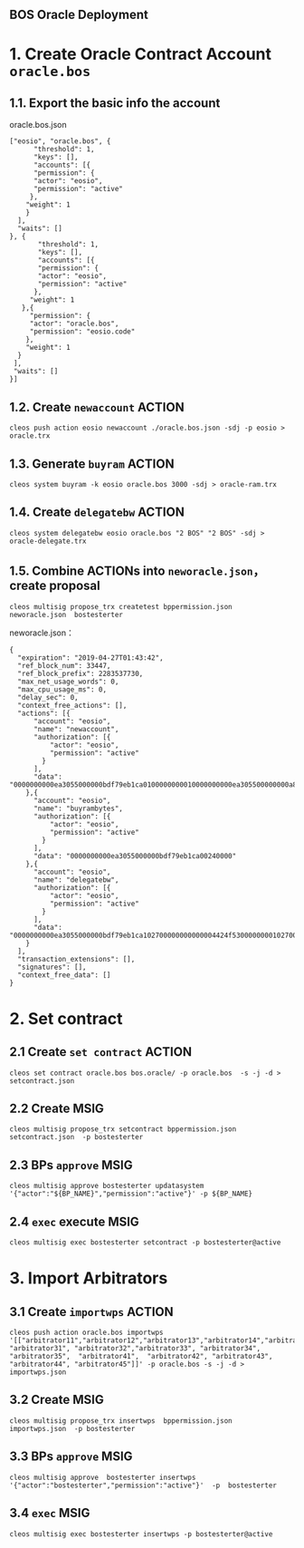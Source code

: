 BOS Oracle Deployment
----------

# 1. Create Oracle Contract Account `oracle.bos`

## 1.1. Export the basic info the account
oracle.bos.json
```
["eosio", "oracle.bos", {
      "threshold": 1,
      "keys": [],
      "accounts": [{
      "permission": {
      "actor": "eosio",
      "permission": "active"
     },
    "weight": 1
    }
  ],
  "waits": []
}, {
       "threshold": 1,
       "keys": [],
       "accounts": [{
       "permission": {
       "actor": "eosio",
       "permission": "active"
      },
     "weight": 1
   },{
     "permission": {
     "actor": "oracle.bos",
     "permission": "eosio.code"
    },
    "weight": 1
  }
 ],
 "waits": []
}]
```

## 1.2. Create `newaccount` ACTION

```
cleos push action eosio newaccount ./oracle.bos.json -sdj -p eosio > oracle.trx
```
## 1.3. Generate `buyram` ACTION

```
cleos system buyram -k eosio oracle.bos 3000 -sdj > oracle-ram.trx
```
## 1.4. Create `delegatebw` ACTION

```
cleos system delegatebw eosio oracle.bos "2 BOS" "2 BOS" -sdj > oracle-delegate.trx
```
## 1.5. Combine ACTIONs into `neworacle.json`，create proposal

```
cleos multisig propose_trx createtest bppermission.json  neworacle.json  bostesterter
```
neworacle.json：
```
{
  "expiration": "2019-04-27T01:43:42",
  "ref_block_num": 33447,
  "ref_block_prefix": 2283537730,
  "max_net_usage_words": 0,
  "max_cpu_usage_ms": 0,
  "delay_sec": 0,
  "context_free_actions": [],
  "actions": [{
      "account": "eosio",
      "name": "newaccount",
      "authorization": [{
          "actor": "eosio",
          "permission": "active"
        }
      ],
      "data": "0000000000ea3055000000bdf79eb1ca0100000000010000000000ea305500000000a8ed32320100000100000000010000000000ea305500000000a8ed3232010000"
    },{
      "account": "eosio",
      "name": "buyrambytes",
      "authorization": [{
          "actor": "eosio",
          "permission": "active"
        }
      ],
      "data": "0000000000ea3055000000bdf79eb1ca00240000"
    },{
      "account": "eosio",
      "name": "delegatebw",
      "authorization": [{
          "actor": "eosio",
          "permission": "active"
        }
      ],
      "data": "0000000000ea3055000000bdf79eb1ca102700000000000004424f5300000000102700000000000004424f530000000000"
    }
  ],
  "transaction_extensions": [],
  "signatures": [],
  "context_free_data": []
}
```
# 2. Set contract
## 2.1 Create `set contract` ACTION
```
cleos set contract oracle.bos bos.oracle/ -p oracle.bos  -s -j -d > setcontract.json
```
## 2.2 Create MSIG
```
cleos multisig propose_trx setcontract bppermission.json  setcontract.json  -p bostesterter
```
## 2.3 BPs `approve` MSIG
```
cleos multisig approve bostesterter updatasystem '{"actor":"${BP_NAME}","permission":"active"}' -p ${BP_NAME}
```
## 2.4 `exec` execute MSIG
```
cleos multisig exec bostesterter setcontract -p bostesterter@active
```


# 3. Import Arbitrators
## 3.1 Create `importwps` ACTION
```
cleos push action oracle.bos importwps '[["arbitrator11","arbitrator12","arbitrator13","arbitrator14","arbitrator15","arbitrator21","arbitrator22","arbitrator23","arbitrator24","arbitrator25", "arbitrator31", "arbitrator32","arbitrator33", "arbitrator34", "arbitrator35",  "arbitrator41",  "arbitrator42", "arbitrator43", "arbitrator44", "arbitrator45"]]' -p oracle.bos -s -j -d > importwps.json
```
## 3.2 Create MSIG
```
cleos multisig propose_trx insertwps  bppermission.json  importwps.json  -p bostesterter 
```
## 3.3 BPs `approve` MSIG
```
cleos multisig approve  bostesterter insertwps '{"actor":"bostesterter","permission":"active"}'  -p  bostesterter
```

##  3.4 `exec` MSIG

```
cleos multisig exec bostesterter insertwps -p bostesterter@active
```

